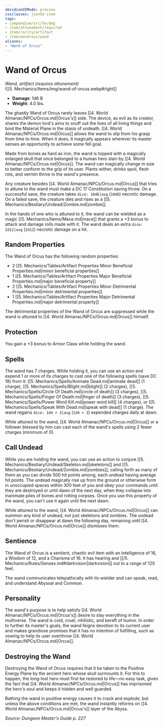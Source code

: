 ```yaml
---
obsidianUIMode: preview
cssclasses: json5e-item
tags:
- compendium/src/5e/dmg
- item/attunement/required
- item/rarity/artifact
- item/wondrous/wand
aliases: 
- "Wand of Orcus"
---
```

# Wand of Orcus
*Wand, artifact (requires attunement)*  
![[5. Mechanics/Items/img/wand-of-orcus.webp#right]]  

- **Damage**: 1d6 B
- **Weight**: 4.0 lbs.

The ghastly Wand of Orcus rarely leaves [[4. World Almanac/NPCs/Orcus.md\|Orcus's]] side. The device, as evil as its creator, shares the demon lord's aims to snuff out the lives of all living things and bind the Material Plane in the stasis of undeath. [[4. World Almanac/NPCs/Orcus.md\|Orcus]] allows the wand to slip from his grasp from time to time. When it does, it magically appears wherever its master senses an opportunity to achieve some fell goal.

Made from bones as hard as iron, the wand is topped with a magically enlarged skull that once belonged to a human hero slain by [[4. World Almanac/NPCs/Orcus.md\|Orcus]]. The wand can magically change in size to better conform to the grip of its user. Plants wither, drinks spoil, flesh rots, and vermin thrive in the wand's presence.

Any creature besides [[4. World Almanac/NPCs/Orcus.md\|Orcus]] that tries to attune to the wand must make a DC 17 Constitution saving throw. On a successful save, the creature takes `dice: 10d6|avg` (`10d6`) necrotic damage. On a failed save, the creature dies and rises as a [[5. Mechanics/Bestiary/Undead/Zombie.md\|zombie]].

In the hands of one who is attuned to it, the wand can be wielded as a magic [[5. Mechanics/Items/Mace.md\|mace]] that grants a +3 bonus to attack and damage rolls made with it. The wand deals an extra `dice: 2d12|avg` (`2d12`) necrotic damage on a hit.

## Random Properties

The Wand of Orcus has the following random properties:

- 2 [[5. Mechanics/Tables/Artifact Properties Minor Beneficial Properties.md\|minor beneficial properties]]  
- 1 [[5. Mechanics/Tables/Artifact Properties Major Beneficial Properties.md\|major beneficial property]]  
- 2 [[5. Mechanics/Tables/Artifact Properties Minor Detrimental Properties.md\|minor detrimental properties]]  
- 1 [[5. Mechanics/Tables/Artifact Properties Major Detrimental Properties.md\|major detrimental property]]  

The detrimental properties of the Wand of Orcus are suppressed while the wand is attuned to [[4. World Almanac/NPCs/Orcus.md\|Orcus]] himself.

## Protection

You gain a +3 bonus to Armor Class while holding the wand.

## Spells

The wand has 7 charges. While holding it, you can use an action and expend 1 or more of its charges to cast one of the following spells (save DC 18) from it: [[5. Mechanics/Spells/Animate Dead.md\|animate dead]] (1 charge), [[5. Mechanics/Spells/Blight.md\|blight]] (2 charges), [[5. Mechanics/Spells/Circle Of Death.md\|circle of death]] (3 charges), [[5. Mechanics/Spells/Finger Of Death.md\|finger of death]] (3 charges), [[5. Mechanics/Spells/Power Word Kill.md\|power word kill]] (4 charges), or [[5. Mechanics/Spells/Speak With Dead.md\|speak with dead]] (1 charge). The wand regains `dice: 1d4 + 3|avg` (`1d4 + 3`) expended charges daily at dawn.

While attuned to the wand, [[4. World Almanac/NPCs/Orcus.md\|Orcus]] or a follower blessed by him can cast each of the wand's spells using 2 fewer charges (minimum of 0).

## Call Undead

While you are holding the wand, you can use an action to conjure [[5. Mechanics/Bestiary/Undead/Skeleton.md\|skeletons]] and [[5. Mechanics/Bestiary/Undead/Zombie.md\|zombies]], calling forth as many of them as you can divide 500 hit points among, each undead having average hit points. The undead magically rise up from the ground or otherwise form in unoccupied spaces within 300 feet of you and obey your commands until they are destroyed or until dawn of the next day, when they collapse into inanimate piles of bones and rotting corpses. Once you use this property of the wand, you can't use it again until the next dawn.

While attuned to the wand, [[4. World Almanac/NPCs/Orcus.md\|Orcus]] can summon any kind of undead, not just skeletons and zombies. The undead don't perish or disappear at dawn the following day, remaining until [[4. World Almanac/NPCs/Orcus.md\|Orcus]] dismisses them.

## Sentience

The Wand of Orcus is a sentient, chaotic evil item with an Intelligence of 16, a Wisdom of 12, and a Charisma of 16. It has hearing and [[/5. Mechanics/Rules/Senses.md#darkvision\|darkvision]] out to a range of 120 feet.

The wand communicates telepathically with its wielder and can speak, read, and understand Abyssal and Common.

## Personality

The wand's purpose is to help satisfy [[4. World Almanac/NPCs/Orcus.md\|Orcus's]] desire to slay everything in the multiverse. The wand is cold, cruel, nihilistic, and bereft of humor. In order to further its master's goals, the wand feigns devotion to its current user and makes grandiose promises that it has no intention of fulfilling, such as vowing to help its user overthrow [[4. World Almanac/NPCs/Orcus.md\|Orcus]].

## Destroying the Wand

Destroying the Wand of Orcus requires that it be taken to the Positive Energy Plane by the ancient hero whose skull surmounts it. For this to happen, the long-lost hero must first be restored to life—no easy task, given the fact that [[4. World Almanac/NPCs/Orcus.md\|Orcus]] has imprisoned the hero's soul and keeps it hidden and well guarded.

Bathing the wand in positive energy causes it to crack and explode, but unless the above conditions are met, the wand instantly reforms on [[4. World Almanac/NPCs/Orcus.md\|Orcus's]] layer of the Abyss.

*Source: Dungeon Master's Guide p. 227*